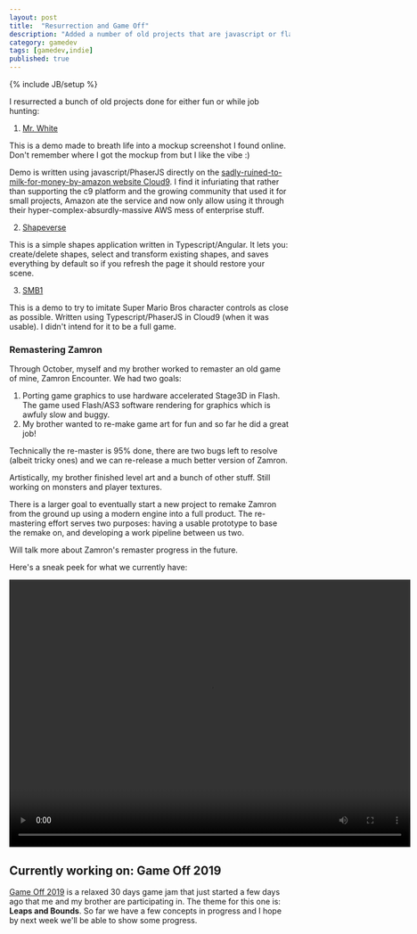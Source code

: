```yaml
---
layout: post
title:  "Resurrection and Game Off"
description: "Added a number of old projects that are javascript or flash and thought they are worth saving"
category: gamedev
tags: [gamedev,indie]
published: true
---
```


{% include JB/setup %}

I resurrected a bunch of old projects done for either fun or while job hunting:

1. [Mr. White](http://zenithsal.com/other/my-phaser-playground/Project1/mrwhite.html)

This is a demo made to breath life into a mockup screenshot I found online. Don't remember where I got the mockup from but I like the vibe :)

Demo is written using javascript/PhaserJS directly on the [sadly-ruined-to-milk-for-money-by-amazon website Cloud9](https://aws.amazon.com/cloud9/?origin=c9io). I find it infuriating that rather than supporting the c9 platform and the growing community that used it for small projects, Amazon ate the service and now only allow using it through their hyper-complex-absurdly-massive AWS mess of enterprise stuff.

2. [Shapeverse](http://zenithsal.com/other/shapeverse2/)

This is a simple shapes application written in Typescript/Angular. It lets you: create/delete shapes, select and transform existing shapes, and saves everything by default so if you refresh the page it should restore your scene.

3. [SMB1](http://zenithsal.com/other/smb1)

This is a demo to try to imitate Super Mario Bros character controls as close as possible. Written using Typescript/PhaserJS in Cloud9 (when it was usable). I didn't intend for it to be a full game.



### Remastering Zamron

Through October, myself and my brother worked to remaster an old game of mine, Zamron Encounter. We had two goals:

1. Porting game graphics to use hardware accelerated Stage3D in Flash. The game used Flash/AS3 software rendering for graphics which is awfuly slow and buggy.
2. My brother wanted to re-make game art for fun and so far he did a great job!

Technically the re-master is 95% done, there are two bugs left to resolve (albeit tricky ones) and we can re-release a much better version of Zamron.

Artistically, my brother finished level art and a bunch of other stuff. Still working on monsters and player textures.

There is a larger goal to eventually start a new project to remake Zamron from the ground up using a modern engine into a full product. The re-mastering effort serves two purposes: having a usable prototype to base the remake on, and developing a work pipeline between us two.

Will talk more about Zamron's remaster progress in the future.

Here's a sneak peek for what we currently have:

 <video width="720" height="480" autoplay>
  <source src="{{site.baseurl}}assets/videos/zamron_sneakpeek.mp4" type="video/mp4">
Your browser does not support the video tag.
</video> 

## Currently working on: Game Off 2019

[Game Off 2019](https://itch.io/jam/game-off-2019) is a relaxed 30 days game jam that just started a few days ago that me and my brother are participating in. The theme for this one is: **Leaps and Bounds**. So far we have a few concepts in progress and I hope by next week we'll be able to show some progress.
